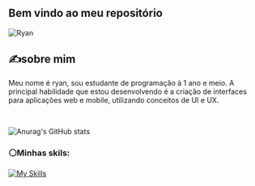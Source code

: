 ## Bem vindo ao meu repositório

![Ryan](https://github.com/ryanNS3/ryanNS3/assets/131712164/1ffc84b5-d222-4a26-b37a-d209539f72e4)
<article aria-labelledby="title-about" >
    <div class="">
        <h2 id="title-abount">✍sobre mim</h2>
        <p>Meu nome é ryan, sou estudante de programação à 1 ano e meio. A principal habilidade que estou desenvolvendo é a criação de interfaces para aplicações web e mobile, utilizando conceitos de UI e UX. </p>
    </div>

</article><br/>

<div class="badges">
   
<!--     
[![linkedin](https://img.shields.io/badge/LinkedIn-0077B5?style=for-the-badge&logo=linkedin&logoColor=white
)](https://www.linkedin.com/in/ryan-novaes-847532272/)
[![figma](https://img.shields.io/badge/Figma-F24E1E?style=for-the-badge&logo=figma&logoColor=white
)](https://www.figma.com/file/Y0NvwSPBzHzXDQZAG8tCOA/BitTask?type=design&mode=design&t=EScguUdWHa2FgukO-0) -->

</div>

![Anurag's GitHub stats](https://github-readme-stats.vercel.app/api?username=ryanNS3&show_icons=true&bg_color=#)




### ⚪Minhas skils:

[![My Skills](https://skillicons.dev/icons?i=html,css,javascript,react,java,nodejs)](https://skillicons.dev)





